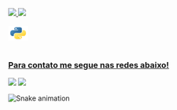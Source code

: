 <div>
  <a href="https://github.com/Mewller">
  <img height="180em" src="https://github-readme-stats.vercel.app/api?username=Mewller&show_icons=true&theme=tokyonight&include_all_commits=true&count_private=true"/>
  <img height="180em" src="https://github-readme-stats.vercel.app/api/top-langs/?username=Mewller&layout=compact&langs_count=6&theme=tokyonight"/>
</div>
<div style="display: inline_block"><br>
  <img align="center" alt="CSS" height="30" width="40" src="https://github.com/devicons/devicon/blob/master/icons/python/python-original.svg">
</div>
 
 <br>
 
  ### Para contato me segue nas redes abaixo!
 
<div> 
  <a href = "mailto:Meew@gmail.com"><img src="https://img.shields.io/badge/-Gmail-%23333?style=for-the-badge&logo=gmail&logoColor=white" target="_blank"></a>
  <a href="https://www.linkedin.com/in/alvaro-escalero-11b951254/" target="_blank"><img src="https://img.shields.io/badge/-LinkedIn-%230077B5?style=for-the-badge&logo=linkedin&logoColor=white" target="_blank"></a> 
 
  ![Snake animation](https://github.com/Mewller/Mewller/blob/output/github-contribution-grid-snake.svg)

</div>

